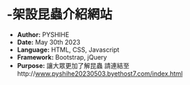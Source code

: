# -架設昆蟲介紹網站
- **Author:** PYSHIHE
- **Date:** May 30th 2023
- **Language:** HTML, CSS, Javascript
- **Framework:** Bootstrap, jQuery
-  **Purpose:** 讓大眾更加了解昆蟲 
請連結至http://www.pyshihe20230503.byethost7.com/index.html
